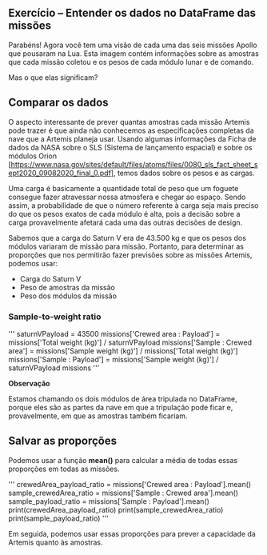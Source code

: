 ## Exercício – Entender os dados no DataFrame das missões

Parabéns! Agora você tem uma visão de cada uma das seis missões Apollo que pousaram na Lua. Esta imagem contém informações sobre as amostras que cada missão coletou e os pesos de cada módulo lunar e de comando.

Mas o que elas significam?

## Comparar os dados

O aspecto interessante de prever quantas amostras cada missão Artemis pode trazer é que ainda não conhecemos as especificações completas da nave que a Artemis planeja usar. Usando algumas informações da Ficha de dados da NASA sobre o SLS (Sistema de lançamento espacial) e sobre os módulos Orion [https://www.nasa.gov/sites/default/files/atoms/files/0080_sls_fact_sheet_sept2020_09082020_final_0.pdf], temos dados sobre os pesos e as cargas.

Uma carga é basicamente a quantidade total de peso que um foguete consegue fazer atravessar nossa atmosfera e chegar ao espaço. Sendo assim, a probabilidade de que o número referente à carga seja mais preciso do que os pesos exatos de cada módulo é alta, pois a decisão sobre a carga provavelmente afetará cada uma das outras decisões de design.

Sabemos que a carga do Saturn V era de 43.500 kg e que os pesos dos módulos variaram de missão para missão. Portanto, para determinar as proporções que nos permitirão fazer previsões sobre as missões Artemis, podemos usar:

* Carga do Saturn V
* Peso de amostras da missão
* Peso dos módulos da missão

### Sample-to-weight ratio
'''
saturnVPayload = 43500
missions['Crewed area : Payload'] = missions['Total weight (kg)'] / saturnVPayload
missions['Sample : Crewed area'] = missions['Sample weight (kg)'] / missions['Total weight (kg)']
missions['Sample : Payload'] = missions['Sample weight (kg)'] / saturnVPayload
missions
'''

**Observação**

Estamos chamando os dois módulos de área tripulada no DataFrame, porque eles são as partes da nave em que a tripulação pode ficar e, provavelmente, em que as amostras também ficariam.

## Salvar as proporções

Podemos usar a função **mean()** para calcular a média de todas essas proporções em todas as missões.

'''
crewedArea_payload_ratio = missions['Crewed area : Payload'].mean()
sample_crewedArea_ratio = missions['Sample : Crewed area'].mean()
sample_payload_ratio = missions['Sample : Payload'].mean()
print(crewedArea_payload_ratio)
print(sample_crewedArea_ratio)
print(sample_payload_ratio)
'''

Em seguida, podemos usar essas proporções para prever a capacidade da Artemis quanto às amostras.